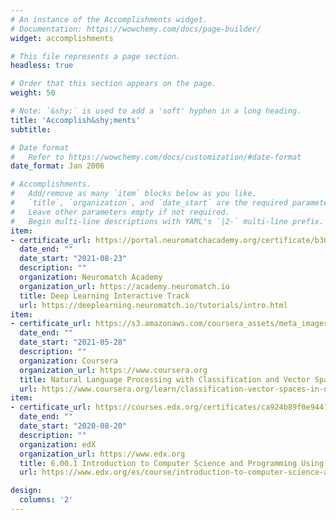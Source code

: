 ```yaml
---
# An instance of the Accomplishments widget.
# Documentation: https://wowchemy.com/docs/page-builder/
widget: accomplishments

# This file represents a page section.
headless: true

# Order that this section appears on the page.
weight: 50

# Note: `&shy;` is used to add a 'soft' hyphen in a long heading.
title: 'Accomplish&shy;ments'
subtitle:

# Date format
#   Refer to https://wowchemy.com/docs/customization/#date-format
date_format: Jan 2006

# Accomplishments.
#   Add/remove as many `item` blocks below as you like.
#   `title`, `organization`, and `date_start` are the required parameters.
#   Leave other parameters empty if not required.
#   Begin multi-line descriptions with YAML's `|2-` multi-line prefix.
item:
- certificate_url: https://portal.neuromatchacademy.org/certificate/b30cad3c-fbdb-4ab9-a51f-525ba160ed61
  date_end: ""
  date_start: "2021-08-23"
  description: ""
  organization: Neuromatch Academy
  organization_url: https://academy.neuromatch.io
  title: Deep Learning Interactive Track
  url: https://deeplearning.neuromatch.io/tutorials/intro.html
item:
- certificate_url: https://s3.amazonaws.com/coursera_assets/meta_images/generated/CERTIFICATE_LANDING_PAGE/CERTIFICATE_LANDING_PAGE~BGS6HM7TDURF/CERTIFICATE_LANDING_PAGE~BGS6HM7TDURF.jpeg
  date_end: ""
  date_start: "2021-05-28"
  description: ""
  organization: Coursera
  organization_url: https://www.coursera.org
  title: Natural Language Processing with Classification and Vector Spaces 
  url: https://www.coursera.org/learn/classification-vector-spaces-in-nlp
item:
- certificate_url: https://courses.edx.org/certificates/ca924b89f0e94411b2349aa847da2b5a
  date_end: ""
  date_start: "2020-08-20"
  description: ""
  organization: edX
  organization_url: https://www.edx.org
  title: 6.00.1 Introduction to Computer Science and Programming Using Python
  url: https://www.edx.org/es/course/introduction-to-computer-science-and-programming-7

design:
  columns: '2' 
---
```

